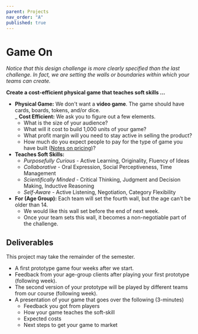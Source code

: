 ```yaml
---
parent: Projects
nav_order: "A"
published: true
---
```


# Game On

_Notice that this design challenge is more clearly specified than the last challenge.  In fact, we are setting the walls or boundaries within which your teams can create._  

__Create a cost-efficient physical game that teaches soft skills ...__

- __Physical Game:__ We don't want a **video game**.  The game should have cards, boards, tokens, and/or dice.  
_ __Cost Efficient:__ We ask you to figure out a few elements.
    - What is the size of your audience? 
    - What will it cost to build 1,000 units of your game?
    - What profit margin will you need to stay active in selling the product?
    - How much do you expect people to pay for the type of game you have built ([Notes on pricing](http://www.businessinsider.com/3-powerful-pricing-strategies-businesses-should-always-consider-2013-10))?
- __Teaches Soft Skills:__
    - _Purposefully Curious_ -  Active Learning, Originality, Fluency of Ideas
    - _Collaborative_ - Oral Expression, Social Perceptiveness, Time Management
    - _Scientifically Minded_ - Critical Thinking, Judgment and Decision Making, Inductive Reasoning
    - _Self-Aware_ - Active Listening, Negotiation, Category Flexibility
- __For (Age Group):__
    Each team will set the fourth wall, but the age can't be older than 14.
    - We would like this wall set before the end of next week.
    - Once your team sets this wall, it becomes a non-negotiable part of the challenge.

## Deliverables

This project may take the remainder of the semester.

- A first prototype game four weeks after we start.
- Feedback from your age-group clients after playing your first prototype (following week).
- The second version of your prototype will be played by different teams from our course (following week).
- A presentation of your game that goes over the following (3-minutes)
    - Feedback you got from players
    - How your game teaches the soft-skill
    - Expected costs
    - Next steps to get your game to market